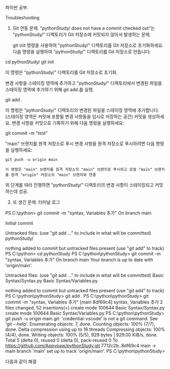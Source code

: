 파이썬 공부.

Troubleshooting
1. Git 연동 문제.
"pythonStudy/ does not have a commit checked out"는 "pythonStudy/" 디렉토리가 Git 저장소에 커밋되지 않아서 발생하는 문제.

    git init 명령을 사용하여 "pythonStudy/" 디렉토리를 Git 저장소로 초기화하세요. 다음 명령을 실행하여 "pythonStudy/" 디렉토리를 Git 저장소로 만듭니다:

cd pythonStudy/
git init

이 명령은 "pythonStudy/" 디렉토리를 Git 저장소로 초기화.

변경 사항을 스테이징 영역에 추가하고 "pythonStudy/" 디렉토리에서 변경된 파일을 스테이징 영역에 추가하기 위해 git add.를 실행.

git add .

이 명령은 "pythonStudy/" 디렉토리의 변경된 파일을 스테이징 영역에 추가합니다.
(스테이징 영역은 커밋에 포함될 변경 사항들을 임시로 저장하는 공간)
커밋을 생성하세요. 변경 사항을 커밋으로 기록하기 위해 다음 명령을 실행하세요:

git commit -m "test"

"main" 브랜치를 원격 저장소로 푸시 변경 사항을 원격 저장소로 푸시하려면 다음 명령을 실행하세요:

    git push -u origin main

    이 명령은 "main" 브랜치를 원격 저장소의 "main" 브랜치로 푸시하고 로컬 "main" 브랜치를 원격 "origin" 저장소의 "main" 브랜치와 연결

위 단계를 따라 진행하면 "pythonStudy/" 디렉토리의 변경 사항이 스테이징되고 커밋하는데 성공.

2. 또 생긴 문제. 터미널 로그

PS C:\python> git commit -m "syntax, Variables 추가" 
On branch main

Initial commit

Untracked files:
  (use "git add <file>..." to include in what will be committed)
        pythonStudy/

nothing added to commit but untracked files present (use "git add" to track)
PS C:\python> cd pythonStudy
PS C:\python\pythonStudy> git commit -m "syntax, Variables 추가"
On branch main
Your branch is up to date with 'origin/main'.

Untracked files:
  (use "git add <file>..." to include in what will be committed)
        Basic Syntax/Syntax.py
        Basic Syntax/Variables.py

nothing added to commit but untracked files present (use "git add" to track)
PS C:\python\pythonStudy> git add .
PS C:\python\pythonStudy> git commit -m "syntax, Variables 추가"
[main 8df69c4] syntax, Variables 추가
 2 files changed, 52 insertions(+)
 create mode 100644 Basic Syntax/Syntax.py
 create mode 100644 Basic Syntax/Variables.py
PS C:\python\pythonStudy> git push -u origin main
git: 'credential-vscode' is not a git command. See 'git --help'.
Enumerating objects: 7, done.
Counting objects: 100% (7/7), done.
Delta compression using up to 16 threads
Compressing objects: 100% (4/4), done.
Writing objects: 100% (5/5), 929 bytes | 929.00 KiB/s, done.
Total 5 (delta 0), reused 0 (delta 0), pack-reused 0
To https://github.com/Appypaw/pythonStudy.git
   7712c2b..8df69c4  main -> main
branch 'main' set up to track 'origin/main'.
PS C:\python\pythonStudy>

다음과 같이 해결
